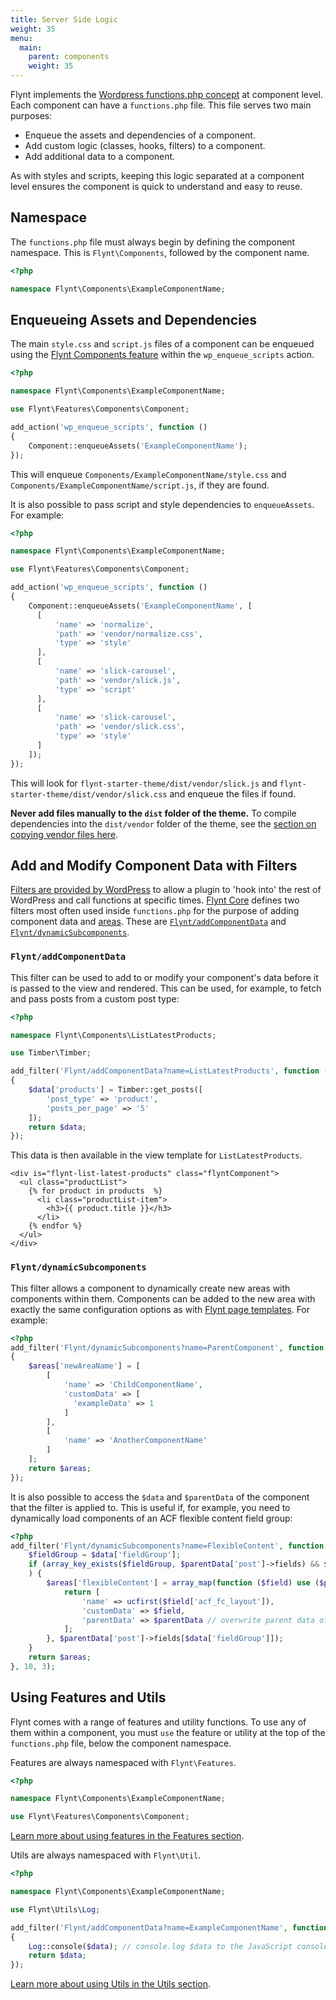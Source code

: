 ```yaml
---
title: Server Side Logic
weight: 35
menu:
  main:
    parent: components
    weight: 35
---
```


Flynt implements the [Wordpress functions.php concept](https://codex.wordpress.org/Functions_File_Explained) at component level. Each component can have a `functions.php` file. This file serves two main purposes:

- Enqueue the assets and dependencies of a component.
- Add custom logic (classes, hooks, filters) to a component.
- Add additional data to a component.

As with styles and scripts, keeping this logic separated at a component level ensures the component is quick to understand and easy to reuse.

## Namespace

The `functions.php` file must always begin by defining the component namespace. This is `Flynt\Components`, followed by the component name.

```php
<?php

namespace Flynt\Components\ExampleComponentName;
```

## Enqueueing Assets and Dependencies
The main `style.css` and `script.js` files of a component can be enqueued using the [Flynt Components feature](https://github.com/flyntwp/flynt-starter-theme/blob/master/Features/Components) within the `wp_enqueue_scripts` action.

```php
<?php

namespace Flynt\Components\ExampleComponentName;

use Flynt\Features\Components\Component;

add_action('wp_enqueue_scripts', function ()
{
    Component::enqueueAssets('ExampleComponentName');
});
```

This will enqueue `Components/ExampleComponentName/style.css` and `Components/ExampleComponentName/script.js`, if they are found.

It is also possible to pass script and style dependencies to `enqueueAssets`. For example:

```php
<?php

namespace Flynt\Components\ExampleComponentName;

use Flynt\Features\Components\Component;

add_action('wp_enqueue_scripts', function ()
{
    Component::enqueueAssets('ExampleComponentName', [
      [
          'name' => 'normalize',
          'path' => 'vendor/normalize.css',
          'type' => 'style'
      ],
      [
          'name' => 'slick-carousel',
          'path' => 'vendor/slick.js',
          'type' => 'script'
      ],
      [
          'name' => 'slick-carousel',
          'path' => 'vendor/slick.css',
          'type' => 'style'
      ]
    ]);
});
```

This will look for `flynt-starter-theme/dist/vendor/slick.js` and `flynt-starter-theme/dist/vendor/slick.css` and enqueue the files if found.

**Never add files manually to the `dist` folder of the theme.** To compile dependencies into the `dist/vendor` folder of the theme, see the [section on copying vendor files here](/guide/components/client-side-scripts/#add-third-party-dependencies).

## Add and Modify Component Data with Filters
[Filters are provided by WordPress](https://codex.wordpress.org/Plugin_API) to allow a plugin to 'hook into' the rest of WordPress and call functions at specific times. [Flynt Core](/guide/core/) defines two filters most often used inside `functions.php` for the purpose of adding component data and [areas](/guide/components/what-is-component#what-is-an-area). These are [`Flynt/addComponentData`](/guide/core/api/#flynt-addcomponentdata) and [`Flynt/dynamicSubcomponents`](/guide/core/api/#flynt-dynamicsubcomponents-name-config-name).

### `Flynt/addComponentData`
This filter can be used to add to or modify your component's data before it is passed to the view and rendered. This can be used, for example, to fetch and pass posts from a custom post type:

```php
<?php

namespace Flynt\Components\ListLatestProducts;

use Timber\Timber;

add_filter('Flynt/addComponentData?name=ListLatestProducts', function ($data)
{
    $data['products'] = Timber::get_posts([
        'post_type' => 'product',
        'posts_per_page' => '5'
    ]);
    return $data;
});
```

This data is then available in the view template for `ListLatestProducts`.

```twig
<div is="flynt-list-latest-products" class="flyntComponent">
  <ul class="productList">
    {% for product in products  %}
      <li class="productList-item">
        <h3>{{ product.title }}</h3>
      </li>
    {% endfor %}
  </ul>
</div>
```

### `Flynt/dynamicSubcomponents`
This filter allows a component to dynamically create new areas with components within them. Components can be added to the new area with exactly the same configuration options as with [Flynt page templates](/guide/configuration/page-templates). For example:

```php
<?php
add_filter('Flynt/dynamicSubcomponents?name=ParentComponent', function ($areas)
{
    $areas['newAreaName'] = [
        [
            'name' => 'ChildComponentName',
            'customData' => [
              'exampleData' => 1
            ]
        ],
        [
            'name' => 'AnotherComponentName'
        ]
    ];
    return $areas;
});
```

It is also possible to access the `$data` and `$parentData` of the component that the filter is applied to. This is useful if, for example, you need to dynamically load components of an ACF flexible content field group:

```php
<?php
add_filter('Flynt/dynamicSubcomponents?name=FlexibleContent', function ($areas, $data, $parentData) {
    $fieldGroup = $data['fieldGroup'];
    if (array_key_exists($fieldGroup, $parentData['post']->fields) && $parentData['post']->fields[$fieldGroup] !== false
    ) {
        $areas['flexibleContent'] = array_map(function ($field) use ($parentData) {
            return [
                'name' => ucfirst($field['acf_fc_layout']),
                'customData' => $field,
                'parentData' => $parentData // overwrite parent data of child components
            ];
        }, $parentData['post']->fields[$data['fieldGroup']]);
    }
    return $areas;
}, 10, 3);
```

## Using Features and Utils

Flynt comes with a range of features and utility functions. To use any of them within a component, you must `use` the feature or utility at the top of the `functions.php` file, below the component namespace.

Features are always namespaced with `Flynt\Features`.

```php
<?php

namespace Flynt\Components\ExampleComponentName;

use Flynt\Features\Components\Component;
```

[Learn more about using features in the Features section](/guide/features/using-features/).

Utils are always namespaced with `Flynt\Util`.

```php
<?php

namespace Flynt\Components\ExampleComponentName;

use Flynt\Utils\Log;

add_filter('Flynt/addComponentData?name=ExampleComponentName', function ($data)
{
    Log::console($data); // console.log $data to the JavaScript console.
    return $data;
});
```

[Learn more about using Utils in the Utils section](/guide/utils/using-utils/).
